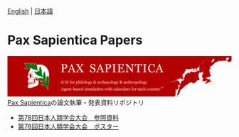 [English](README.md) | [日本語](README.ja.md) 

# Pax Sapientica Papers
![PAX SAPIENTICA Logo](https://github.com/AsPJT/PAX_SAPIENTICA/blob/develop/Images/Logo/TitleBanner4.svg)
[Pax Sapientica](https://github.com/AsPJT/PAX_SAPIENTICA/blob/develop/Images/Logo/TitleBanner4.svg)の論文執筆・発表資料リポジトリ

- [第78回日本人類学会大会　参照資料](/2024-ASN/ASN78-paper-ja.pdf)
- [第78回日本人類学会大会　ポスター](/2024-ASN/ASN78-poster-ja.pdf)

